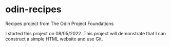# odin-recipes
Recipes project from The Odin Project Foundations

I started this project on 08/05/2022.
This project will demonstrate that I can construct a simple HTML website and use Git.